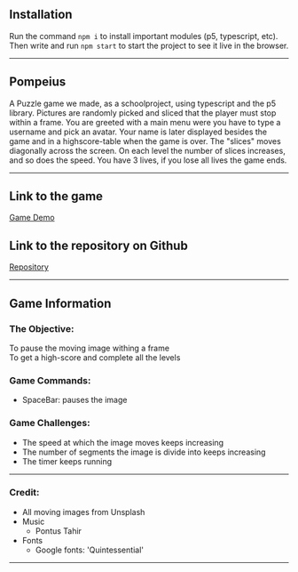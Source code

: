 
## Installation

Run the command `npm i` to install important modules (p5, typescript, etc). Then write and run `npm start` to start the project to see it live in the browser.

***

## Pompeius

A Puzzle game we made, as a schoolproject, using typescript and the p5 library. Pictures are randomly picked and sliced that the player must stop within a frame. You are greeted with a main menu were you have to type a username and pick an avatar. Your name is later displayed besides the game and in a highscore-table when the game is over. The "slices" moves diagonally across the screen. On each level the number of slices increases, and so does the speed. You have 3 lives, if you lose all lives the game ends.

***

## Link to the game

[Game Demo](https://ms-load.github.io/Pompeius/)

## Link to the repository on Github

[Repository](https://github.com/MS-load/Pompeius)

***
## Game Information
### The Objective: 
To pause the moving image withing a frame<br>
To get a high-score and complete all the levels<br>

### Game Commands:
* SpaceBar: pauses the image

### Game Challenges:
* The speed at which the image moves keeps increasing
* The number of segments the image is divide into keeps increasing 
* The timer keeps running

***

### Credit:
<ul>
    <li>All moving images from Unsplash </li>
    <li>Music
        <ul>
            <li>Pontus Tahir</li>
        </ul>
    </li>
    <li>Fonts
        <ul>
            <li>Google fonts: 'Quintessential'</li>
        </ul>
    </li>
</ul>

***
